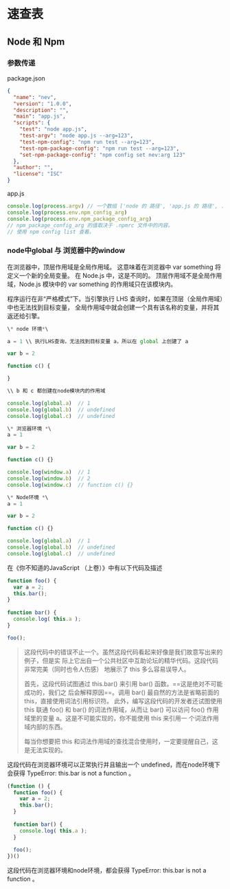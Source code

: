 # 速查表

## Node 和 Npm

### 参数传递

package.json

```json
{
  "name": "nev",
  "version": "1.0.0",
  "description": "",
  "main": "app.js",
  "scripts": {
    "test": "node app.js",
    "test-argv": "node app.js --arg=123",
    "test-npm-config": "npm run test --arg=123",
    "test-npm-package-config": "npm run test --arg=123",
    "set-npm-package-config": "npm config set nev:arg 123"
  },
  "author": "",
  "license": "ISC"
}
```

app.js

```javascript
console.log(process.argv) // 一个数组 ['node 的 路径', 'app.js 的 路径', ......]
console.log(process.env.npm_config_arg)
console.log(process.env.npm_package_config_arg)
// npm_package_config_arg 的值取决于 .npmrc 文件中的内容。
// 使用 npm config list 查看。

```

### node中global 与 浏览器中的window

在浏览器中，顶层作用域是全局作用域。 这意味着在浏览器中 var something 将定义一个新的全局变量。 在 Node.js 中，这是不同的。 顶层作用域不是全局作用域，Node.js 模块中的 var something 的作用域只在该模块内。

程序运行在非“严格模式”下。当引擎执行 LHS 查询时，如果在顶层（全局作用域）中也无法找到目标变量，
全局作用域中就会创建一个具有该名称的变量，并将其返还给引擎。


```javascript
\* node 环境*\

a = 1 \\ 执行LHS查询，无法找到目标变量 a，所以在 global 上创建了 a

var b = 2 

function c() {

}

\\ b 和 c 都创建在node模块内的作用域

console.log(global.a)  // 1
console.log(global.b)  // undefined
console.log(global.c)  // undefined
```


```javascript
\* 浏览器环境 *\
a = 1

var b = 2

function c() {}

console.log(window.a)  // 1
console.log(window.b)  // 2
console.log(window.c)  // function c() {}

```


```javascript
\* Node环境 *\
a = 1

var b = 2

function c() {}

console.log(global.a)  // 1
console.log(global.b)  // undefined
console.log(global.c)  // undefined

```

在《你不知道的JavaScript （上卷）》中有以下代码及描述

``` javascript
function foo() {
  var a = 2;
  this.bar();
}
  
function bar() {
  console.log( this.a );
}

foo();
```

> 这段代码中的错误不止一个。虽然这段代码看起来好像是我们故意写出来的例子，但是实
际上它出自一个公共社区中互助论坛的精华代码。这段代码非常完美（同时也令人伤感）
地展示了 this 多么容易误导人。 
>
> 首先，这段代码试图通过 this.bar() 来引用 bar() 函数。==这是绝对不可能成功的，我们之
后会解释原因==。调用 bar() 最自然的方法是省略前面的 this，直接使用词法引用标识符。
此外，编写这段代码的开发者还试图使用 this 联通 foo() 和 bar() 的词法作用域，从而让
bar() 可以访问 foo() 作用域里的变量 a。这是不可能实现的，你不能使用 this 来引用一
个词法作用域内部的东西。  
>
> 每当你想要把 this 和词法作用域的查找混合使用时，一定要提醒自己，这是无法实现的。

这段代码在浏览器环境可以正常执行并且输出一个 undefined，而在node环境下会获得 TypeError: this.bar is not a function 。


``` javascript
(function () {
  function foo() {
    var a = 2;
    this.bar();
  }
    
  function bar() {
    console.log( this.a );
  }
  
  foo();
})()
```

这段代码在浏览器环境和node环境，都会获得 TypeError: this.bar is not a function 。
